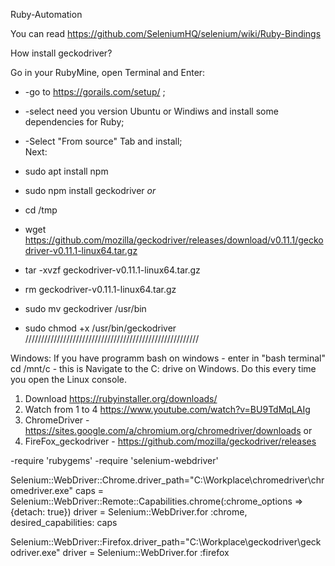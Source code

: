 Ruby-Automation

You can read https://github.com/SeleniumHQ/selenium/wiki/Ruby-Bindings

How install geckodriver?

Go in your RubyMine, open Terminal and Enter:

- -go to https://gorails.com/setup/ ;
- -select need you version Ubuntu or Windiws and install some dependencies for Ruby; 
- -Select "From source" Tab and install;   
  Next:
- sudo apt install npm          
- sudo npm install geckodriver *or*

- cd /tmp
- wget https://github.com/mozilla/geckodriver/releases/download/v0.11.1/geckodriver-v0.11.1-linux64.tar.gz
- tar -xvzf geckodriver-v0.11.1-linux64.tar.gz
- rm geckodriver-v0.11.1-linux64.tar.gz
- sudo mv geckodriver /usr/bin
- sudo chmod +x /usr/bin/geckodriver
///////////////////////////////////////////////////////

Windows: 
If you have programm bash on windows - enter in "bash terminal" cd /mnt/c - this is Navigate to the C: drive on Windows. Do this every time you open the Linux console.

1. Download https://rubyinstaller.org/downloads/
2. Watch from 1 to 4 https://www.youtube.com/watch?v=BU9TdMqLAIg 
3. ChromeDriver - https://sites.google.com/a/chromium.org/chromedriver/downloads or
4. FireFox_geckodriver - https://github.com/mozilla/geckodriver/releases

-require 'rubygems'
-require 'selenium-webdriver'

Selenium::WebDriver::Chrome.driver_path="C:\\Workplace\\chromedriver\\chromedriver.exe"
caps = Selenium::WebDriver::Remote::Capabilities.chrome(:chrome_options => {detach: true})
driver = Selenium::WebDriver.for :chrome, desired_capabilities: caps

Selenium::WebDriver::Firefox.driver_path="C:\\Workplace\\geckodriver\\geckodriver.exe"
driver = Selenium::WebDriver.for :firefox

